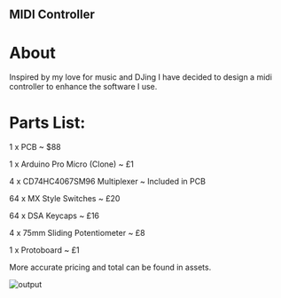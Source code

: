 ## MIDI Controller
# About
Inspired by my love for music and DJing I have decided to design a midi controller to enhance the software I use.


# Parts List:
1 x PCB ~ $88

1 x Arduino Pro Micro (Clone) ~ £1

4 x CD74HC4067SM96 Multiplexer ~ Included in PCB

64 x MX Style Switches ~ £20

64 x DSA Keycaps ~ £16

4 x 75mm Sliding Potentiometer ~ £8

1 x Protoboard ~ £1

More accurate pricing and total can be found in assets.

![output](https://github.com/user-attachments/assets/0167bb74-ed05-4769-9610-35a7e62954c4)
